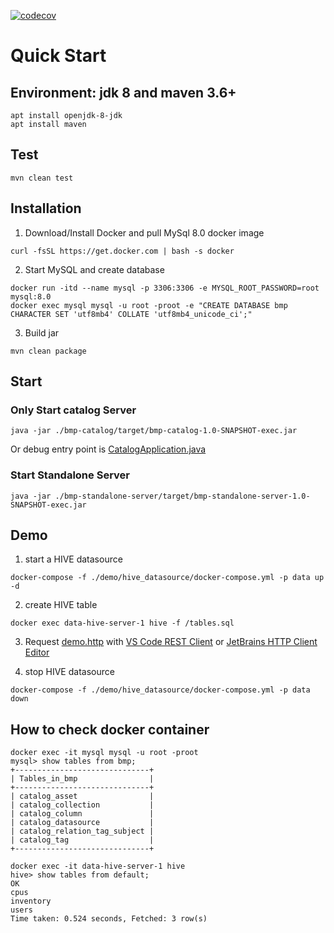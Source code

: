 [![codecov](https://codecov.io/gh/black-06/bigdata-management-platform/branch/master/graph/badge.svg?token=YPNB7YENRA)](https://codecov.io/gh/black-06/bigdata-management-platform)

# Quick Start

## Environment: jdk 8 and maven 3.6+

```shell
apt install openjdk-8-jdk
apt install maven
```

## Test

```shell
mvn clean test
```

## Installation

1. Download/Install Docker and pull MySql 8.0 docker image

```shell
curl -fsSL https://get.docker.com | bash -s docker
```

2. Start MySQL and create database

```shell
docker run -itd --name mysql -p 3306:3306 -e MYSQL_ROOT_PASSWORD=root mysql:8.0
docker exec mysql mysql -u root -proot -e "CREATE DATABASE bmp CHARACTER SET 'utf8mb4' COLLATE 'utf8mb4_unicode_ci';"
```

3. Build jar

```shell
mvn clean package
```

## Start

### Only Start catalog Server

```shell
java -jar ./bmp-catalog/target/bmp-catalog-1.0-SNAPSHOT-exec.jar
```

Or debug entry point
is [CatalogApplication.java](./bmp-catalog/src/main/java/com/bmp/catalog/CatalogApplication.java)

### Start Standalone Server

```shell
java -jar ./bmp-standalone-server/target/bmp-standalone-server-1.0-SNAPSHOT-exec.jar
```

## Demo

1. start a HIVE datasource

```shell
docker-compose -f ./demo/hive_datasource/docker-compose.yml -p data up -d
```

2. create HIVE table

```shell
docker exec data-hive-server-1 hive -f /tables.sql
```

3. Request [demo.http](./demo/demo.http)
   with [VS Code REST Client](https://marketplace.visualstudio.com/items?itemName=humao.rest-client)
   or [JetBrains HTTP Client Editor](https://www.jetbrains.com/help/idea/http-client-in-product-code-editor.html)

4. stop HIVE datasource

```shell
docker-compose -f ./demo/hive_datasource/docker-compose.yml -p data down
```

## How to check docker container

```shell
docker exec -it mysql mysql -u root -proot
mysql> show tables from bmp;
+------------------------------+
| Tables_in_bmp                |
+------------------------------+
| catalog_asset                |
| catalog_collection           |
| catalog_column               |
| catalog_datasource           |
| catalog_relation_tag_subject |
| catalog_tag                  |
+------------------------------+
```

```shell
docker exec -it data-hive-server-1 hive
hive> show tables from default;
OK
cpus
inventory
users
Time taken: 0.524 seconds, Fetched: 3 row(s)
```